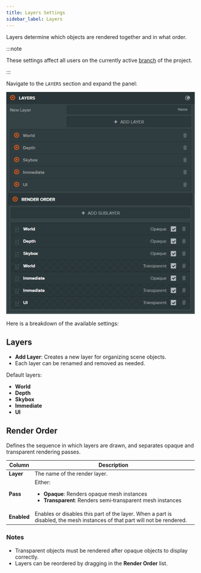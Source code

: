 ```yaml
---
title: Layers Settings
sidebar_label: Layers
---
```


Layers determine which objects are rendered together and in what order.

:::note

These settings affect all users on the currently active [branch](../../version-control/branches.md) of the project.

:::

Navigate to the `LAYERS` section and expand the panel:

![Layers Settings](/img/user-manual/editor/interface/settings/layers.webp)

Here is a breakdown of the available settings:

## Layers

- **Add Layer**: Creates a new layer for organizing scene objects.
- Each layer can be renamed and removed as needed.

Default layers:

- **World**
- **Depth**
- **Skybox**
- **Immediate**
- **UI**

## Render Order

Defines the sequence in which layers are drawn, and separates opaque and transparent rendering passes.

| Column | Description |
| --- | --- |
| **Layer** | The name of the render layer. |
| **Pass** | Either:<ul><li><strong>Opaque</strong>: Renders opaque mesh instances</li><li><strong>Transparent</strong>: Renders semi‑transparent mesh instances</li></ul> |
| **Enabled** | Enables or disables this part of the layer. When a part is disabled, the mesh instances of that part will not be rendered. |

### Notes

- Transparent objects must be rendered after opaque objects to display correctly.
- Layers can be reordered by dragging in the **Render Order** list.
